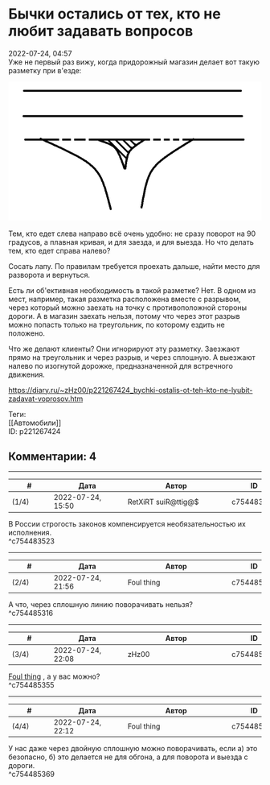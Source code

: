 Бычки остались от тех, кто не любит задавать вопросов
=====================================================

  
2022-07-24, 04:57  
 Уже не первый раз вижу, когда придорожный магазин делает вот такую разметку при в'езде:   
   
  ![](pics/dfHvCEN.png)    
   
 Тем, кто едет слева направо всё очень удобно: не сразу поворот на 90 градусов, а плавная кривая, и для заезда, и для выезда. Но что делать тем, кто едет справа налево?   
   
 Сосать лапу. По правилам требуется проехать дальше, найти место для разворота и вернуться.   
   
 Есть ли об'ективная необходимость в такой разметке? Нет. В одном из мест, например, такая разметка расположена вместе с разрывом, через который можно заехать на точку с противоположной стороны дороги. А в магазин заехать нельзя, потому что через этот разрыв можно попасть только на треугольник, по которому ездить не положено.   
   
 Что же делают клиенты? Они игнорируют эту разметку. Заезжают прямо на треугольник и через разрыв, и через сплошную. А выезжают налево по изогнутой дорожке, предназначенной для встречного движения.   
  
<https://diary.ru/~zHz00/p221267424_bychki-ostalis-ot-teh-kto-ne-lyubit-zadavat-voprosov.htm>  
  
Теги:  
[[Автомобили]]  
ID: p221267424  


Комментарии: 4
--------------

  


---



|         #         |              Дата              |                     Автор                     |           ID           |
| --- | --- | --- | --- |
| (1/4) | 2022-07-24, 15:50 | RetXiRT suiR@ttig@$ | c754483523 |

  
 В России строгость законов компенсируется необязательностью их исполнения.   
 ^c754483523

---



|         #         |              Дата              |                     Автор                     |           ID           |
| --- | --- | --- | --- |
| (2/4) | 2022-07-24, 21:56 | Foul thing | c754485316 |

  
 А что, через сплошную линию поворачивать нельзя?   
 ^c754485316

---



|         #         |              Дата              |                     Автор                     |           ID           |
| --- | --- | --- | --- |
| (3/4) | 2022-07-24, 22:08 | zHz00 | c754485355 |

  
  [Foul thing](https://foulthing.diary.ru "Temporary Internet Flies")  , а у вас можно?   
 ^c754485355

---



|         #         |              Дата              |                     Автор                     |           ID           |
| --- | --- | --- | --- |
| (4/4) | 2022-07-24, 22:12 | Foul thing | c754485369 |

  
 У нас даже через двойную сплошную можно поворачивать, если а) это безопасно, б) это делается не для обгона, а для поворота и выезда с дороги.   
 ^c754485369